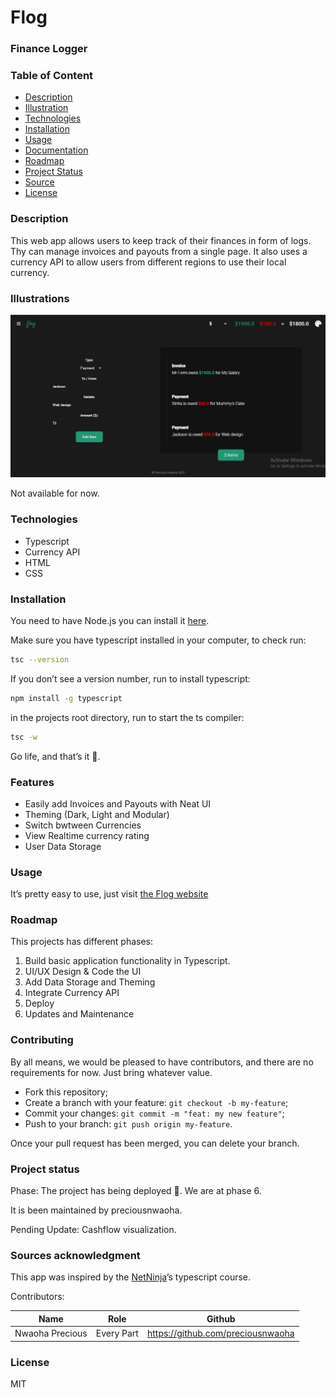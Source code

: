 # Flog

### Finance Logger

### Table of Content

- [Description](#description)
- [Illustration](#illustration)
- [Technologies](#technologies)
- [Installation](#installation)
- [Usage](#usage)
- [Documentation](#documentation)
- [Roadmap](#roadmap)
- [Project Status](#project-status)
- [Source](https://www.notion.so/Open-Source-81d4dc81639b459b9f669c1ff81253b9)
- [License](https://www.notion.so/LICENSE-md-e0cb8f7d5e8846029d7de473e3c563ae)

### **Description**

This web app allows users to keep track of their finances in form of logs. Thy can manage invoices and payouts from a single page. It also uses a currency API to allow users from different regions to use their local currency.

### Illustrations
![Hompage](./images/flog-1.png)

Not available for now.

### **Technologies**

- Typescript
- Currency API
- HTML
- CSS

### **Installation**

You need to have Node.js you can install it [here](https://hardhat.org/tutorial/setting-up-the-environment.html).

Make sure you have typescript installed in your computer, to check run:

```bash
tsc --version
```

If you don’t see a version number, run to install typescript:

```bash
npm install -g typescript
```

in the projects root directory, run to start the ts compiler:

```bash
tsc -w
```

Go life, and that’s it 🚀.

### Features

- Easily add Invoices and Payouts with Neat UI
- Theming (Dark, Light and Modular)
- Switch bwtween Currencies
- View Realtime currency rating
- User Data Storage

### ****Usage****

It’s pretty easy to use, just visit [the Flog website](http://floger.netlify.app) 

### **Roadmap**

This projects has different phases:

1. Build basic application functionality in Typescript.
2. UI/UX Design & Code the UI
3. Add Data Storage and Theming
4. Integrate Currency API
5. Deploy
6. Updates and Maintenance

### **Contributing**

By all means, we would be pleased to have contributors, and there are no requirements for now. Just bring whatever value.
- Fork this repository;
- Create a branch with your feature: `git checkout -b my-feature`;
- Commit your changes: `git commit -m "feat: my new feature"`;
- Push to your branch: `git push origin my-feature`.

Once your pull request has been merged, you can delete your branch.

### **Project status**

Phase:  The project has being deployed 🚀. We are at phase 6.

It is been maintained by preciousnwaoha.

Pending Update: Cashflow visualization.

### Sources **acknowledgment**

This app was inspired by the [NetNinja](http://NetNinja.co)’s typescript course.

Contributors:

| Name | Role | Github |
| --- | --- | --- |
| Nwaoha Precious | Every Part | https://github.com/preciousnwaoha  |

### **License**

MIT
